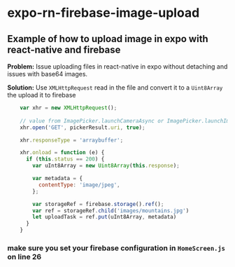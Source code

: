 # expo-rn-firebase-image-upload
## Example of how to upload image in expo with react-native and firebase

**Problem:** Issue uploading files in react-native in expo without detaching and issues with base64 images.

**Solution:** Use `XMLHttpRequest` read in the file and convert it to a `Uint8Array` the upload it to firebase

```javascript
    var xhr = new XMLHttpRequest();
    
    // value from ImagePicker.launchCameraAsync or ImagePicker.launchImageLibraryAsync
    xhr.open('GET', pickerResult.uri, true);

    xhr.responseType = 'arraybuffer';

    xhr.onload = function (e) {
      if (this.status == 200) {
        var uInt8Array = new Uint8Array(this.response);

        var metadata = {
          contentType: 'image/jpeg',
        };

        var storageRef = firebase.storage().ref();
        var ref = storageRef.child('images/mountains.jpg')
        let uploadTask = ref.put(uInt8Array, metadata)
      }
    }
```
          

### make sure you set your firebase configuration in `HomeScreen.js` on line 26
